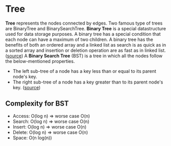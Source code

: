 # Tree
**Tree** represents the nodes connected by edges. Two famous type of trees are BinaryTree and BinarySearchTree.
**Binary Tree** is a special datastructure used for data storage purposes. A binary tree has a special condition that each node can have a maximum of two children. A binary tree has the benefits of both an ordered array and a linked list as search is as quick as in a sorted array and insertion or deletion operation are as fast as in linked list. ([source](https://www.tutorialspoint.com/data_structures_algorithms/tree_data_structure.htm))
A **Binary Search Tree** (BST) is a tree in which all the nodes follow the below-mentioned properties.
 - The left sub-tree of a node has a key less than or equal to its parent node's key.
 - The right sub-tree of a node has a key greater than to its parent node's key.
 ([source](https://www.tutorialspoint.com/data_structures_algorithms/binary_search_tree.htm))

 ## Complexity for BST
 - Access: O(log n) => worse case O(n)
 - Search: O(log n) => worse case O(n)
 - Insert: O(log n) => worse case O(n)
 - Delete: O(log n) => worse case O(n)
 - Space: O(n log(n))
